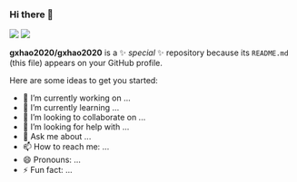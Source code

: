 ### Hi there 👋
![](https://github-readme-stats.vercel.app/api?username=gxhao2020&show_icons=true&count_private=true)
![](https://github-readme-stats.vercel.app/api/top-langs/?username=gxhao2020&layout=compact)



**gxhao2020/gxhao2020** is a ✨ _special_ ✨ repository because its `README.md` (this file) appears on your GitHub profile.

Here are some ideas to get you started:

- 🔭 I’m currently working on ...
- 🌱 I’m currently learning ...
- 👯 I’m looking to collaborate on ...
- 🤔 I’m looking for help with ...
- 💬 Ask me about ...
- 📫 How to reach me: ...
- 😄 Pronouns: ...
- ⚡ Fun fact: ...

